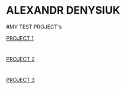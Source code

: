# ALEXANDR DENYSIUK

#MY TEST PROJECT's

[PROJECT 1](https://alexxxandr888.github.io/test_web_1/)
#
[PROJECT 2](https://alexxxandr888.github.io/test_web_2/)
#
[PROJECT 3](https://alexxxandr888.github.io/test_web_3/)
